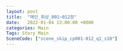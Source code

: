 ```yaml
---
layout: post
title:  "메인_회상_001~012장"
date:   2022-01-04 13:00:00 +0000
categories: Main
Tags: Story Main
SceneCode: ["scene_skip_cp001-012_q1_s10"]
---
```

